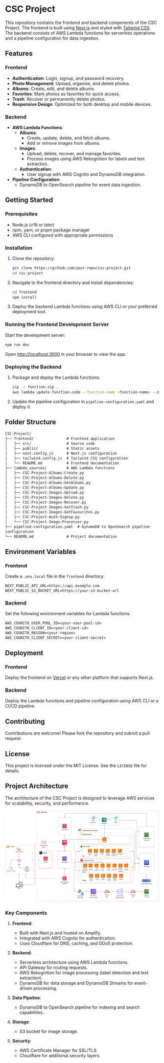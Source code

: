 # CSC Project

This repository contains the frontend and backend components of the CSC Project. The frontend is built using [Next.js](https://nextjs.org) and styled with [Tailwind CSS](https://tailwindcss.com). The backend consists of AWS Lambda functions for serverless operations and a pipeline configuration for data ingestion.

## Features

### Frontend
- **Authentication**: Login, signup, and password recovery.
- **Photo Management**: Upload, organize, and delete photos.
- **Albums**: Create, edit, and delete albums.
- **Favorites**: Mark photos as favorites for quick access.
- **Trash**: Recover or permanently delete photos.
- **Responsive Design**: Optimized for both desktop and mobile devices.

### Backend
- **AWS Lambda Functions**:
  - **Albums**:
    - Create, update, delete, and fetch albums.
    - Add or remove images from albums.
  - **Images**:
    - Upload, delete, recover, and manage favorites.
    - Process images using AWS Rekognition for labels and text extraction.
  - **Authentication**:
    - User signup with AWS Cognito and DynamoDB integration.
- **Pipeline Configuration**:
  - DynamoDB to OpenSearch pipeline for event data ingestion.

## Getting Started

### Prerequisites

- Node.js (v16 or later)
- npm, yarn, or pnpm package manager
- AWS CLI configured with appropriate permissions

### Installation

1. Clone the repository:
   ```bash
   git clone https://github.com/your-repo/csc-project.git
   cd csc-project
   ```

2. Navigate to the frontend directory and install dependencies:
   ```bash
   cd frontend
   npm install
   ```

3. Deploy the backend Lambda functions using AWS CLI or your preferred deployment tool.

### Running the Frontend Development Server

Start the development server:
```bash
npm run dev
```

Open [http://localhost:3000](http://localhost:3000) in your browser to view the app.

### Deploying the Backend

1. Package and deploy the Lambda functions:
   ```bash
   zip -r function.zip .
   aws lambda update-function-code --function-name <function-name> --zip-file fileb://function.zip
   ```

2. Update the pipeline configuration in `pipeline-configuration.yaml` and deploy it.

## Folder Structure

```
CSC-Project/
├── frontend/               # Frontend application
│   ├── src/                # Source code
│   ├── public/             # Static assets
│   ├── next.config.js      # Next.js configuration
│   ├── tailwind.config.js  # Tailwind CSS configuration
│   └── README.md           # Frontend documentation
├── lambda_sources/         # AWS Lambda functions
│   ├── CSC-Project-Albums-Create.py
│   ├── CSC-Project-Albums-Delete.py
│   ├── CSC-Project-Albums-GetAlbums.py
│   ├── CSC-Project-Albums-Update.py
│   ├── CSC-Project-Images-Upload.py
│   ├── CSC-Project-Images-Delete.py
│   ├── CSC-Project-Images-Recover.py
│   ├── CSC-Project-Images-GetTrash.py
│   ├── CSC-Project-Images-GetFavourites.py
│   ├── CSC-Project-Auth-Signup.py
│   └── CSC-Project-Image-Processor.py
├── pipeline-configuration.yaml  # DynamoDB to OpenSearch pipeline configuration
└── README.md               # Project documentation
```

## Environment Variables

### Frontend
Create a `.env.local` file in the `frontend` directory:
```env
NEXT_PUBLIC_API_URL=https://api.example.com
NEXT_PUBLIC_S3_BUCKET_URL=https://your-s3-bucket-url
```

### Backend
Set the following environment variables for Lambda functions:
```env
AWS_COGNITO_USER_POOL_ID=<your-user-pool-id>
AWS_COGNITO_CLIENT_ID=<your-client-id>
AWS_COGNITO_REGION=<your-region>
AWS_COGNITO_CLIENT_SECRET=<your-client-secret>
```

## Deployment

### Frontend
Deploy the frontend on [Vercel](https://vercel.com) or any other platform that supports Next.js.

### Backend
Deploy the Lambda functions and pipeline configuration using AWS CLI or a CI/CD pipeline.

## Contributing

Contributions are welcome! Please fork the repository and submit a pull request.

## License

This project is licensed under the MIT License. See the `LICENSE` file for details.

## Project Architecture

The architecture of the CSC Project is designed to leverage AWS services for scalability, security, and performance.

<div align="center">
  <img src="CSCProject_Architecture.drawio.png" alt="Project Architecture" />
</div>

### Key Components

1. **Frontend**:
   - Built with Next.js and hosted on Amplify.
   - Integrated with AWS Cognito for authentication.
   - Uses Cloudflare for DNS, caching, and DDoS protection.

2. **Backend**:
   - Serverless architecture using AWS Lambda functions.
   - API Gateway for routing requests.
   - AWS Rekognition for image processing (label detection and text extraction).
   - DynamoDB for data storage and DynamoDB Streams for event-driven processing.

3. **Data Pipeline**:
   - DynamoDB to OpenSearch pipeline for indexing and search capabilities.

4. **Storage**:
   - S3 bucket for image storage.

5. **Security**:
   - AWS Certificate Manager for SSL/TLS.
   - Cloudflare for additional security layers.
